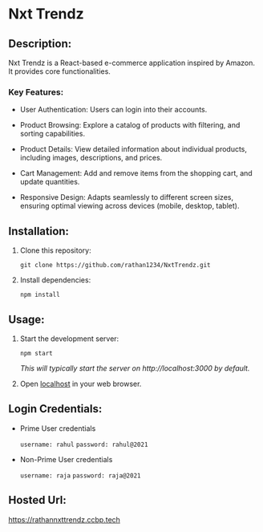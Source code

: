 # Nxt Trendz

## Description:

Nxt Trendz is a React-based e-commerce application inspired by Amazon. It
provides core functionalities.

### Key Features:

- User Authentication: Users can login into their accounts.

- Product Browsing: Explore a catalog of products with filtering, and sorting
  capabilities.

- Product Details: View detailed information about individual products,
  including images, descriptions, and prices.

* Cart Management: Add and remove items from the shopping cart, and update
  quantities.

* Responsive Design: Adapts seamlessly to different screen sizes, ensuring
  optimal viewing across devices (mobile, desktop, tablet).

## Installation:

1. Clone this repository:

   `git clone https://github.com/rathan1234/NxtTrendz.git`

2. Install dependencies:

   `npm install`

## Usage:

1. Start the development server:

   `npm start`

   _This will typically start the server on http://localhost:3000 by default._

2. Open [localhost](http://localhost:3000) in your web browser.

## Login Credentials:

- Prime User credentials

  `username: rahul` `password: rahul@2021`

- Non-Prime User credentials

  `username: raja` `password: raja@2021`

## Hosted Url:

https://rathannxttrendz.ccbp.tech
